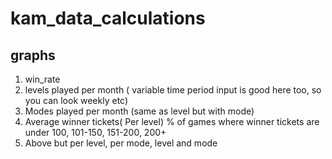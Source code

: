 # kam_data_calculations

## graphs
1. win_rate
2. levels played per month ( variable time period input is good here too, so you can look weekly etc)
3. Modes played per month (same as level but with mode)
4. Average winner tickets( Per level) % of games where winner tickets are under 100, 101-150, 151-200, 200+
5. Above but per level, per mode, level and mode
